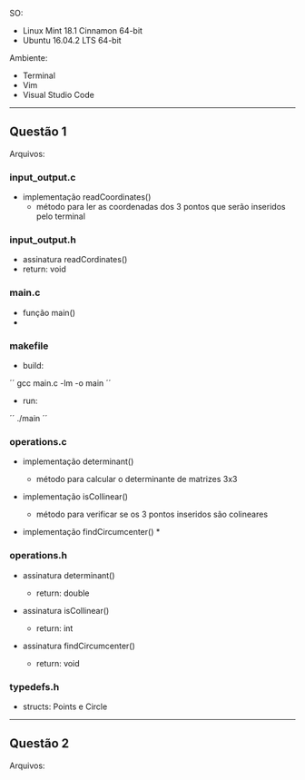 SO: 
 * Linux Mint 18.1 Cinnamon 64-bit
 * Ubuntu 16.04.2 LTS 64-bit

Ambiente: 
 * Terminal
 * Vim
 * Visual Studio Code

-----------------------

## Questão 1

Arquivos:

### input_output.c

* implementação readCoordinates()
  * método para ler as coordenadas dos 3 pontos que serão inseridos pelo terminal

### input_output.h

* assinatura readCordinates()
 * return: void

### main.c

* função main()
 * 

### makefile

* build:

´´ 
gcc main.c -lm -o main
´´

* run:

´´
./main
´´

### operations.c

* implementação determinant()
  * método para calcular o determinante de matrizes 3x3

* implementação isCollinear()
  * método para verificar se os 3 pontos inseridos são colineares

* implementação findCircumcenter()
  * 

### operations.h 

* assinatura determinant()
  * return: double

* assinatura isCollinear()
  * return: int

* assinatura findCircumcenter()
  * return: void

### typedefs.h

* structs: Points e Circle

-----------------------

## Questão 2

Arquivos:

###